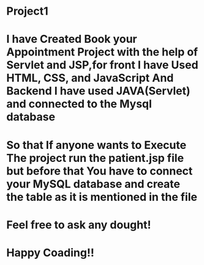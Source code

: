 # Project1
# I have Created Book your Appointment Project with the help of Servlet and JSP,for front I have Used HTML, CSS, and JavaScript And Backend I have used JAVA(Servlet) and connected to the Mysql database       

# So that If anyone wants to Execute The project  run the patient.jsp file but before that You have to connect your MySQL database and create the table as it is mentioned in the file

# Feel free to ask any dought! 
# Happy  Coading!!  



